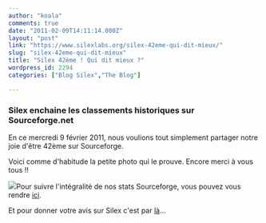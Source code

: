 ```yaml
---
author: "koala"
comments: true
date: "2011-02-09T14:11:14.000Z"
layout: "post"
link: "https://www.silexlabs.org/silex-42eme-qui-dit-mieux/"
slug: "silex-42eme-qui-dit-mieux"
title: "Silex 42ème ! Qui dit mieux ?"
wordpress_id: 2294
categories: ["Blog Silex","The Blog"]

---
```

### Silex enchaine les classements historiques sur Sourceforge.net


En ce mercredi 9 février 2011, nous voulions tout simplement partager notre joie d'être 42ème sur Sourceforge.

Voici comme d'habitude la petite photo qui le prouve. Encore merci à vous tous !!


[![](https://www.silexlabs.org/wp-content/uploads/2011/02/Silex-42ème1-680x510.png)](https://www.silexlabs.org/2011/02/silex-42eme-qui-dit-mieux/silex-42eme-2/)Pour suivre l'intégralité de nos stats Sourceforge, vous pouvez vous rendre [ici](http://sourceforge.net/project/stats/?group_id=192954&ugn=silex).


Et pour donner votre avis sur Silex c'est par [là](http://sourceforge.net/projects/silex/)...

